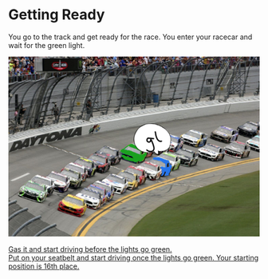 # Getting Ready  
You go to the track and get ready for the race. You enter your racecar and wait for the green light.  

![get-ready.png](../pictures/get-ready.png)  

[Gas it and start driving before the lights go green.](die.md)  
[Put on your seatbelt and start driving once the lights go green. Your starting position is 16th place.](gaining-on-rival.md)

